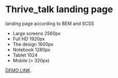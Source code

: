 # Thrive_talk landing page
landing page according to BEM and SCSS
- Large screens 2560px
- Full HD 1920px
- The design 1600px
- Notebook 1280px
- Tablet 1024
- Mobile (> 320px)

[DEMO LINK](https://AlieksieienkoAndriy.github.io/Thrive_talk/).
